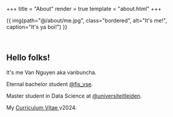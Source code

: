+++
title = "About"
render = true
template = "about.html"
+++

{{ img(path="@/about/me.jpg", class="bordered", alt="It's me!", caption="It's ya boi!") }}

&nbsp;

## Hello folks!

It's me Van Nguyen aka vanbuncha.

Eternal bachelor student <a href="https://www.instagram.com/fis_vse/?hl=en">@fis_vse</a>.

Master student in Data Science at <a href="https://www.instagram.com/universiteitleiden/?hl=en">@universiteitleiden</a>.


My <a href=about/cv.pdf>Curriculum Vitae </a> v2024.


